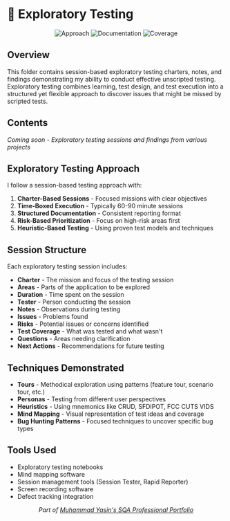 # 🔎 Exploratory Testing

<div align="center">

![Approach](https://img.shields.io/badge/Approach-Structured%20Exploration-blue?style=flat)
![Documentation](https://img.shields.io/badge/Documentation-Session%20Based-green?style=flat)
![Coverage](https://img.shields.io/badge/Coverage-Risk%20Oriented-orange?style=flat)

</div>

## Overview

This folder contains session-based exploratory testing charters, notes, and findings demonstrating my ability to conduct effective unscripted testing. Exploratory testing combines learning, test design, and test execution into a structured yet flexible approach to discover issues that might be missed by scripted tests.

## Contents

*Coming soon - Exploratory testing sessions and findings from various projects*

## Exploratory Testing Approach

I follow a session-based testing approach with:

1. **Charter-Based Sessions** - Focused missions with clear objectives
2. **Time-Boxed Execution** - Typically 60-90 minute sessions
3. **Structured Documentation** - Consistent reporting format
4. **Risk-Based Prioritization** - Focus on high-risk areas first
5. **Heuristic-Based Testing** - Using proven test models and techniques

## Session Structure

Each exploratory testing session includes:

- **Charter** - The mission and focus of the testing session
- **Areas** - Parts of the application to be explored
- **Duration** - Time spent on the session
- **Tester** - Person conducting the session
- **Notes** - Observations during testing
- **Issues** - Problems found
- **Risks** - Potential issues or concerns identified
- **Test Coverage** - What was tested and what wasn't
- **Questions** - Areas needing clarification
- **Next Actions** - Recommendations for future testing

## Techniques Demonstrated

- **Tours** - Methodical exploration using patterns (feature tour, scenario tour, etc.)
- **Personas** - Testing from different user perspectives
- **Heuristics** - Using mnemonics like CRUD, SFDIPOT, FCC CUTS VIDS
- **Mind Mapping** - Visual representation of test ideas and coverage
- **Bug Hunting Patterns** - Focused techniques to uncover specific bug types

## Tools Used

- Exploratory testing notebooks
- Mind mapping software
- Session management tools (Session Tester, Rapid Reporter)
- Screen recording software
- Defect tracking integration

<div align="center">
  <i>Part of <a href="https://github.com/Yasin-asif/SQA-Professional-Portfolio">Muhammad Yasin's SQA Professional Portfolio</a></i>
</div> 